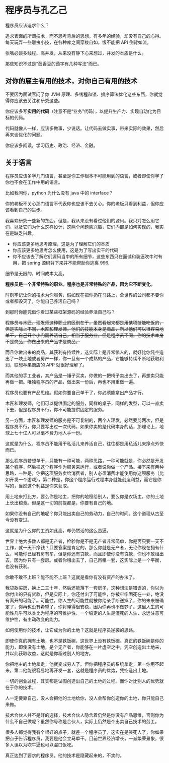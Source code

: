 # 程序员与孔乙己

程序员应该追求什么？

追求表面的所谓技术，而不思考背后的思想，有多年的经验，却没有自己的心得。每天玩弄一些雕虫小技，在各种库之间穿梭自如，恨不能把 API 倒背如流。

张嘴必谈多线程、高并发，从来没有静下心来想过，并发的本质是什么。

那些知识不过是“茴香豆的茴字有几种写法”而已。

## 对你的雇主有用的技术，对你自己有用的技术

不要因为面试官问了你 JVM 原理、多线程和锁、排序算法优化这些东西，你就觉得你应该去关注和研究这些。

你应该多写**实用的代码**（注意不是“业务”代码），以提升生产力、实现自动化为目标的代码。

代码就像人一样，应该多做事，少说话。让代码去做实事，带来实际的效果，然后再来谈优化的问题。

你应该多阅读，学习历史、政治、经济、金融。

## 关于语言

程序员应该多学几门语言，甚至是你工作根本不可能用到的语言，或者即使你学了你也不会在工作中用的语言。

比如我问你，python 为什么没有 java 中的 interface？

你的老板不关心那门语言不代表你也应该不去关心。你的老板只看到利益，但你应该看到自己的进步。

我喜欢研究一些新的东西，但是，我从来没有看过他们的源码。我只对怎么用它们，以及它们为什么这样设计，这两个问题感兴趣，它们内部是如何实现的，我实在是缺乏兴趣。

-   你应该更多地思考原理，这是为了理解它们的本质
-   你应该更多地思考怎么使用，这是为了写出实干的代码
-   你不应该去了解它们源码当中的所有细节，这些东西只在面试和装逼吹牛时有用，把 spring 源码背下来并不能帮助你逃离 996.

细节是无限的，时间成本太高。

**程序员是一个非常特殊的职业。程序也是非常特殊的产品，因为它不断变化。**

时刻牢记让你的技术为你服务，假如现在把你扔在马路上，全世界的公司都不要你或者都毁灭了，你能自己养活自己吗？

到那时你能凭借你看过某些框架源码的经验养活自己吗？

~~程序员与木匠、理发师这种职业的区别在于，虽然看起来都是用某项技能吃饭的，但是实际上不同，木匠和理发师，他们的技能本身是商品，所以他们可以很容易地单干，自己开个小门面养活自己，相当于服务业，但是程序员不同，你的技术本身不是商品，你做出来的产品才是商品。~~

而且你做出来的商品，其获利有持续性，这实际上是非常惊人的，就好比你凭空造出了一块土地或者房产一样，你一旦有一个成熟的产品，它能够持续不断地获取利润，联想苹果商店的 APP 就很好理解了。

而其他的手工业者，其产品是一锤子买卖，你做的一把椅子卖出去了，再想卖只能再做一把。唯独程序员的产品，做出来一份后，再也不用重做一遍。

程序员也要有产品思维。假如你要自己单干了，你必须能拿出产品才行。

木匠和理发师，他们可以提供固定的服务，同样的桌子，同样的发型，可以一直卖下去，但是程序员不行，你不可能提供固定的服务。

另一方面，木匠和理发师的服务是不可复制的，两个人理发，必然要剪两次，但是程序员不行，你只要写出过一次代码，如果你卖的是代码本身的话，那理论上，地球上七十亿人可以毫不费力地人手一份。

这就是为什么，程序员不能用干私活儿来养活自己，往往都是用私活儿来挣点外快而已。

那么程序员若想单干，只能有一种可能，两种思路，一种可能就是，你必然是开发某个程序，然后把这个程序作为服务来运行，或者说你做一个产品。接下来有两种思路，一种是，你把这项服务卖给消费者，别人必须消费才能使用你这项服务（比如开发一个游戏），第二种是，你这个程序运行过程本身就能创造利益，而它是你写的，当然这个利益是你来获取。

用土地来打比方，要么你是地主，把你的地租给别人，要么你是农场主，你的土地上长出粮食。但是这一切的前提都是，你要有自己的地。

如果你没有自己的地呢？你只能出卖自己的劳动力，自己的时间。这个道理从古至今没有变过。

这就是为什么你的工资如此高，却仍然活的这么苦逼。

世界上绝大多数人都是无产者，检验你是不是无产者非常简单，你是否只要一天不工作，就一天不挣钱？只要答案是肯定的，那么你就是无产者，无论你现在拥有什么，可能你已经有房有车，但是你还有贷款，而且即使你没有贷款，你也不敢租出去，因为你只有一套房。或者你租出去了，自己再租一套，这实际上是一个平衡，也没有获利。

你敢不敢不上班？能不能不上班？这就是看你有没有资产的办法了。

我贷款买房，换上二三十年，然后还能落下一套房子，这种想法是错误的，你以为你付出的只有贷款，但是实际上，你还付出了可能性，你被牢牢困死在一处，绝没有离开的可能了。可能性，你人生的可能性就被你给亲手断送掉了，你的未来被确定了，你再也没有希望了，你将睡得很安稳，因为你再也不做梦了。这里人生的可能性几乎可以类比为程序的可维护性，一个稳定的人生是僵死的人生，永远注意可维护性，有主动改变的能力。

如何使用你的技术，让它成为你的土地？这就是程序员逆袭的思路。

即使你真的拥有土地，也不是铁饭碗，这世界上没有铁饭碗。真正的铁饭碗是你的能力，即使没有土地，是个无产者，你能够在一片虚空之中，凭空创造出土地来，并以此获取收益，这就是你超过别人的地方。

你把地主的土地拿走，他就变成穷人了。但你把程序员的系统拿走，第一你用不起来，第二他能很容易地再开发一套，这就是程序员的优势，凭空造出土地。

一切的创业过程，其实都是试图创造出自己的土地的过程。而你对比别人的优势就在于你的技术。

人一定要靠自己，没人会把他的土地给你，没人会帮你创造你的土地，你只能自己来做。

技术合伙人并不是好的选择，技术合伙人隐含着仍然是你没有产品思维，否则你为什么不自己做呢？虽然你号称是合伙人，实际上仍然是个出卖自己技术的劳工。

很多人都觉得我有个很好的点子，就差一个程序员了，这实在是笑死人了，你如果把点子告诉程序员，我要是他会立马单干。目前世界经济增长，一派繁荣景象，很多人误以为吹牛逼也可以混口饭吃。

真正达到了要求的程序员，他的技术是隐藏起来的，不卖的。
